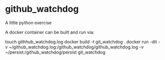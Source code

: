 # github_watchdog

A little python exercise

A docker container can be built and run via:

touch githhub_watchdog.log
docker build -t git_watchdog .
docker run -dit -v ~/github_watchdog.log:/github_watchdog/github_watchdog.log -v ~/persist:/github_watchdog/persist git_watchdog
